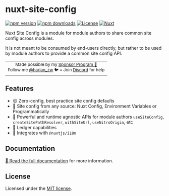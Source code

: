 <h1>nuxt-site-config</h1>

[![npm version][npm-version-src]][npm-version-href]
[![npm downloads][npm-downloads-src]][npm-downloads-href]
[![License][license-src]][license-href]
[![Nuxt][nuxt-src]][nuxt-href]

Nuxt Site Config is a module for module authors to share common site config across modules.

It is not meant to be consumed by end-users directly, but rather to be used by module authors to provide a common site config API.

<p align="center">
<table>
<tbody>
<td align="center">
<sub>Made possible by my <a href="https://github.com/sponsors/harlan-zw">Sponsor Program 💖</a><br> Follow me <a href="https://twitter.com/harlan_zw">@harlan_zw</a> 🐦 • Join <a href="https://discord.gg/275MBUBvgP">Discord</a> for help</sub><br>
</td>
</tbody>
</table>
</p>

## Features

- 😌 Zero-config, best practice site config defaults
- 🎨 Site config from any source: Nuxt Config, Environment Variables or Programmatically
- 🚀 Powerful and runtime agnostic APIs for module authors `useSiteConfig`, `createSitePathResolver`, `withSiteUrl`, `useNitroOrigin`, etc
- 🤖 Ledger capabilities
- 🤝 Integrates with `@nuxtjs/i18n`

## Documentation

[📖 Read the full documentation](https://nuxtseo.com/site-config) for more information.

## License

Licensed under the [MIT license](https://github.com/harlan-zw/nuxt-site-config/blob/main/LICENSE.md).

<!-- Badges -->
[npm-version-src]: https://img.shields.io/npm/v/nuxt-site-config/latest.svg?style=flat&colorA=18181B&colorB=28CF8D
[npm-version-href]: https://npmjs.com/package/nuxt-site-config

[npm-downloads-src]: https://img.shields.io/npm/dm/nuxt-site-config.svg?style=flat&colorA=18181B&colorB=28CF8D
[npm-downloads-href]: https://npmjs.com/package/nuxt-site-config

[license-src]: https://img.shields.io/github/license/harlan-zw/nuxt-site-config.svg?style=flat&colorA=18181B&colorB=28CF8D
[license-href]: https://github.com/harlan-zw/nuxt-site-config/blob/main/LICENSE.md

[nuxt-src]: https://img.shields.io/badge/Nuxt-18181B?logo=nuxt.js
[nuxt-href]: https://nuxt.com
